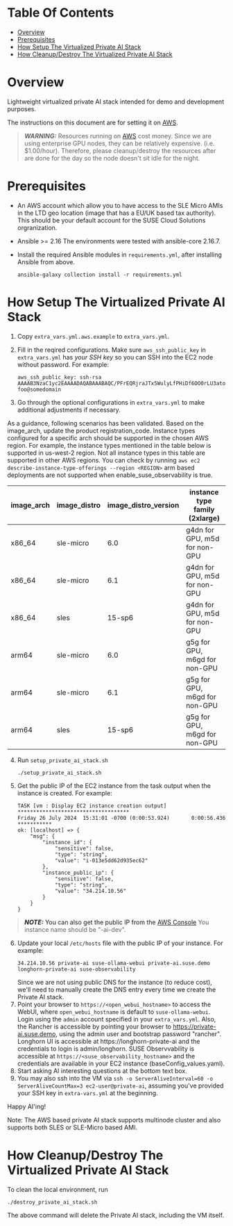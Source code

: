 # Table Of Contents

- [Overview](#overview)
- [Prerequisites](#prerequisites)
- [How Setup The Virtualized Private AI Stack](#setup_howto)
- [How Cleanup/Destroy The Virtualized Private AI Stack](#setup_howto_cleanup)

# Overview <a name="overview" />

Lightweight virtualized private AI stack intended for demo and development
purposes.

The instructions on this document are for setting it on [AWS][aws].

> **_WARNING:_** Resources running on [AWS][aws] cost money. Since we are using
> enterprise GPU nodes, they can be relatively expensive. (i.e. $1.00/hour).
> Therefore, please cleanup/destroy the resources after are done for the day so
> the node doesn't sit idle for the night.

# Prerequisites <a name="prerequisites" />

* An AWS account which allow you to have access to the SLE Micro AMIs
  in the LTD geo location (image that has a EU/UK based tax authority).
  This should be your default account for the SUSE Cloud Solutions
  orgranization.
* Ansible >= 2.16 The environments were tested with ansible-core 2.16.7.
* Install the required Ansible modules in `requirements.yml`, after
  installing Ansible from above.

  ```console
  ansible-galaxy collection install -r requirements.yml
  ```
# How Setup The Virtualized Private AI Stack <a name="setup_howto">

1. Copy `extra_vars.yml.aws.example` to `extra_vars.yml`.
2. Fill in the reqired configurations. Make sure `aws_ssh_public_key`
   in `extra_vars.yml` has *your SSH key* so you can SSH into the EC2 node
   without password. For example:

   ```console
   aws_ssh_public_key: ssh-rsa AAAAB3NzaC1yc2EAAAADAQABAAABAQC/PFrEQRjraJTx5WulyLfPHiDf6OO0rLU3atox2xu18suohUjCrLTIuRaSMX6mHAX8wb/wPFd2hlk8oXKwBxUMFOn1sOlXFti0tYbtR+TidlKMB22hehCa2K6ckQg07l9IQOQhcccSprT4jXxKW3H4PzC5tA+LfrbaUE8eHEv1/5vBK51AsYRf2T2vbSjnUHIP3bWoYbVx1fdLPvCQsYVRwnP7bLcoaIkciWVqjDW6/xEfw9GrCZCl5QfCUs5lRT2TqrgalODJmBg3tWLO2Bfgmvr9+V4j1DGHX7TqSiVGjgqhruXjGZC675/jML2TXnAxvXDQIMaSz0KSsQSKpC/p foo@somedomain
   ```
3. Go through the optional configurations in `extra_vars.yml` to make
   additional adjustments if necessary.

As a guidance, following scenarios has been validated. 
Based on the image_arch, update the product registration_code.
Instance types configured for a specific arch should be supported in the chosen AWS region.
For example, the instance types mentioned in the table below is supported in us-west-2 region.
Not all instance types in this table are supported in other AWS regions. 
You can check by running ```aws ec2 describe-instance-type-offerings --region <REGION>```
arm based deployments are not supported when enable_suse_observability is true.

| image_arch             | image_distro           | image_distro_version | instance type family  (2xlarge)             |
| ---------------------  | ---------------------- | -------------------- | ------------------------------------------- |
| x86_64                 | sle-micro              | 6.0                  | g4dn for GPU, m5d for non-GPU               |
| x86_64                 | sle-micro              | 6.1                  | g4dn for GPU, m5d for non-GPU               |
| x86_64                 | sles                   | 15-sp6               | g4dn for GPU, m5d for non-GPU               |
| arm64                  | sle-micro              | 6.0                  | g5g for GPU, m6gd for non-GPU               |
| arm64                  | sle-micro              | 6.1                  | g5g for GPU, m6gd for non-GPU               |
| arm64                  | sles                   | 15-sp6               | g5g for GPU, m6gd for non-GPU               |

4. Run `setup_private_ai_stack.sh`

   ```console
   ./setup_private_ai_stack.sh
   ```
5. Get the public IP of the EC2 instance from the task output when the instance
   is created. For example:

   ```console
   TASK [vm : Display EC2 instance creation output] ************************************
   Friday 26 July 2024  15:31:01 -0700 (0:00:53.924)       0:00:56.436 *********** 
   ok: [localhost] => {
       "msg": {
           "instance_id": {
               "sensitive": false,
               "type": "string",
               "value": "i-013e5dd62d935ec62"
           },
           "instance_public_ip": {
               "sensitive": false,
               "type": "string",
               "value": "34.214.10.56"
           }
       }
   }
   ```
> **_NOTE:_** You can also get the public IP from the [AWS Console][aws-console]
> You instance name should be "<your SUSE username>-ai-dev".
6. Update your local `/etc/hosts` file with the public IP of your instance.
   For example:
   ```console
   34.214.10.56 private-ai suse-ollama-webui private-ai.suse.demo longhorn-private-ai suse-observability
   ```
   Since we are not using public DNS for the instance (to reduce cost), we'll
   need to manually create the DNS entry every time we create the Private AI
   stack.
6. Point your browser to `https://<open_webui_hostname>` to access the WebUI,
   where `open_webui_hostname` is default to `suse-ollama-webui`. Login
   using the `admin` account specified in your `extra_vars.yml`. Also, the
   Rancher is accessible by pointing your browser to https://private-ai.suse.demo, using
   the admin user and bootstrap password "rancher".
   Longhorn UI is accessible at https://longhorn-private-ai and the credentials to login is admin/longhorn.
   SUSE Observvability is accessible at `https://<suse_observability_hostname>` and the credentials are available in your EC2 instance (baseConfig_values.yaml).
7. Start asking AI interesting questions at the bottom text box.
8. You may also ssh into the VM via `ssh -o ServerAliveInterval=60 -o ServerAliveCountMax=3 ec2-user@private-ai`, assuming you've
   provided your SSH key in `extra-vars.yml` at the beginning.

Happy AI'ing!

Note: The AWS based private AI stack supports multinode cluster and also supports both SLES or SLE-Micro based AMI.

# How Cleanup/Destroy The Virtualized Private AI Stack <a name="setup_howto_cleanup">

To clean the local environment, run

```console
./destroy_private_ai_stack.sh
```

The above command will delete the Private AI stack, including the VM itself.

[aws]: https://aws.amazon.com/
[aws-console]: https://aws.amazon.com/console/
[llm]: https://en.wikipedia.org/wiki/Large_language_model
[ollama]: https://ollama.com/
[open-webui]: https://github.com/open-webui/open-webui
[rancher-prime]: https://www.rancher.com/products/rancher-platform
[rke2]: https://www.rancher.com/products/secure-kubernetes-distribution
[sle-micro]: https://www.suse.com/products/micro/

